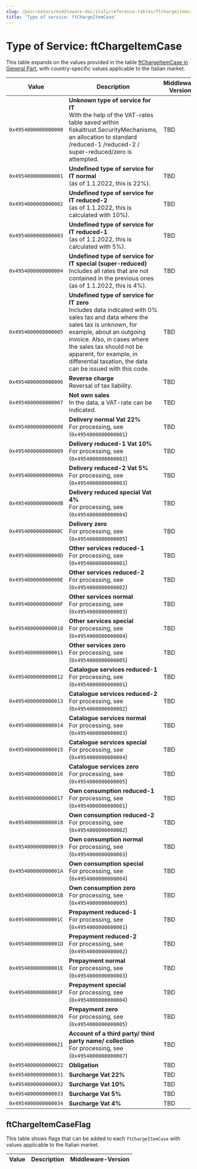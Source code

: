 ```yaml
---
slug: /poscreators/middleware-doc/italy/reference-tables/ftchargeitemcase
title: 'Type of service: ftChargeItemCase'
---
```


# Type of Service: ftChargeItemCase

This table expands on the values provided in the table [ftChargeItemCase in General Part](../../general/reference-tables/reference-tables.md#type-of-service-ftchargeitemcase), with country-specific values applicable to the Italian market.


| **Value**            | **Description**                                                                                        | **Middleware Version** |
| -------------------- | -------------- | ---------------------- |
| `0x4954000000000000` | **Unknown type of service for IT**<br />With the help of the VAT-rates table saved within fiskaltrust.SecurityMechanisms, an allocation to standard /reduced-1 /reduced-2 / super-reduced/zero is attempted. | TBD  |
| `0x4954000000000001` | **Undefined type of service for IT normal**<br />(as of 1.1.2022, this is 22%). | TBD |
| `0x4954000000000002` | **Undefined type of service for IT reduced-2**<br />(as of 1.1.2022, this is calculated with 10%). | TBD   |
| `0x4954000000000003` | **Undefined type of service for IT reduced-1**<br />(as of 1.1.2022, this is calculated with 5%). | TBD   |
| `0x4954000000000004` | **Undefined type of service for IT special (super-reduced)**<br />Includes all rates that are not contained in the previous ones (as of 1.1.2022, this is 4%). | TBD |
| `0x4954000000000005` | **Undefined type of service for IT zero**<br />Includes data indicated with 0% sales tax and data where the sales tax is unknown, for example, about an outgoing invoice. Also, in cases where the sales tax should not be apparent, for example, in differential taxation, the data can be issued with this code. | TBD |
| `0x4954000000000006` | **Reverse charge**<br />Reversal of tax liability.                                                     | TBD |
| `0x4954000000000007` | **Not own sales**<br />In the data, a VAT-rate can be indicated.                                       | TBD |
| `0x4954000000000008` | **Delivery normal Vat 22%**<br />For processing, see (`0x4954000000000001`)                            | TBD |
| `0x4954000000000009` | **Delivery reduced-1 Vat 10%**<br />For processing, see (`0x4954000000000002`)                         | TBD |
| `0x495400000000000A` | **Delivery reduced-2 Vat 5%**<br />For processing, see (`0x4954000000000003`)                          | TBD |
| `0x495400000000000B` | **Delivery reduced special Vat 4%**<br />For processing, see (`0x4954000000000004`)                    | TBD |
| `0x495400000000000C` | **Delivery zero**<br />For processing, see (`0x4954000000000005`)                                      | TBD |
| `0x495400000000000D` | **Other services reduced-1**<br />For processing, see (`0x4954000000000001`)                           | TBD |
| `0x495400000000000E` | **Other services reduced-2**<br />For processing, see (`0x4954000000000002`)                           | TBD |
| `0x495400000000000F` | **Other services normal**<br />For processing, see (`0x4954000000000003`)                              | TBD |
| `0x4954000000000010` | **Other services special**<br />For processing, see (`0x4954000000000004`)                             | TBD |
| `0x4954000000000011` | **Other services zero**<br />For processing, see (`0x4954000000000005`)                                | TBD |
| `0x4954000000000012` | **Catalogue services reduced-1**<br />For processing, see (`0x4954000000000001`)                       | TBD |
| `0x4954000000000013` | **Catalogue services reduced-2**<br />For processing, see (`0x4954000000000002`)                       | TBD |
| `0x4954000000000014` | **Catalogue services normal**<br />For processing, see (`0x4954000000000003`)                          | TBD |
| `0x4954000000000015` | **Catalogue services special**<br />For processing, see (`0x4954000000000004`)                         | TBD |
| `0x4954000000000016` | **Catalogue services zero**<br />For processing, see (`0x4954000000000005`)                            | TBD | 
| `0x4954000000000017` | **Own consumption reduced-1**<br />For processing, see (`0x4954000000000001`)                          | TBD |
| `0x4954000000000018` | **Own consumption reduced-2**<br />For processing, see (`0x4954000000000002`)                          | TBD |
| `0x4954000000000019` | **Own consumption normal**<br />For processing, see (`0x4954000000000003`)                             | TBD |
| `0x495400000000001A` | **Own consumption special**<br />For processing, see (`0x4954000000000004`)                            | TBD |
| `0x495400000000001B` | **Own consumption zero**<br />For processing, see (`0x4954000000000005`)                               | TBD |
| `0x495400000000001C` | **Prepayment reduced-1**<br />For processing, see (`0x4954000000000001`)                               | TBD |
| `0x495400000000001D` | **Prepayment reduced-2**<br />For processing, see (`0x4954000000000002`)                               | TBD |
| `0x495400000000001E` | **Prepayment normal**<br />For processing, see (`0x4954000000000003`)                                  | TBD |
| `0x495400000000001F` | **Prepayment special**<br />For processing, see (`0x4954000000000004`)                                 | TBD |
| `0x4954000000000020` | **Prepayment zero**<br />For processing, see (`0x4954000000000005`)                                    | TBD |
| `0x4954000000000021` | **Account of a third party/ third party name/ collection**<br />For processing, see (`0x4954000000000007`)| TBD |
| `0x4954000000000022` | **Obligation**                                                                                         | TBD |
| `0x4954000000000031` | **Surcharge Vat 22%**<br /> | TBD |
| `0x4954000000000032` | **Surcharge Vat 10%**<br /> | TBD |
| `0x4954000000000033` | **Surcharge Vat  5%**<br /> | TBD |
| `0x4954000000000034` | **Surcharge Vat  4%**<br /> | TBD |

## ftChargeItemCaseFlag
This table shows flags that can be added to each `ftChargeItemCase` with values applicable to the Italian market. 

| Value              | Description              | Middleware-Version |
| ------------------ | ------------------------ | ------------------ |

